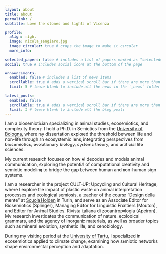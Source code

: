 ```yaml
---
layout: about
title: about
permalink: /
subtitle: Love the stones and lights of Vicenza

profile:
  align: right
  image: nicola_zengiaro.jpg
  image_circular: true # crops the image to make it circular
  more_info: 

selected_papers: false # includes a list of papers marked as "selected={true}"
social: true # includes social icons at the bottom of the page

announcements:
  enabled: false # includes a list of news items
  scrollable: true # adds a vertical scroll bar if there are more than 3 news items
  limit: 5 # leave blank to include all the news in the `_news` folder

latest_posts:
  enabled: false
  scrollable: true # adds a vertical scroll bar if there are more than 3 new posts items
  limit: 3 # leave blank to include all the blog posts
---
```


I am a biosemiotician specializing in animal studies, ecosemiotics, and complexity theory. I hold a Ph.D. in Semiotics from the [University of Bologna](https://www.unibo.it), where my dissertation explored the threshold between life and non-life through an ecosystemic lens, integrating perspectives from biosemiotics, evolutionary biology, systems theory, and artificial life sciences.

My current research focuses on how AI decodes and models animal communication, exploring the potential of computational creativity and semiotic modeling to bridge the gap between human and non-human sign systems.

I am a researcher in the project CULT-UP: Upcycling and Cultural Heritage, where I explore the impact of plastic waste on animal interpretation processes and ecological semiosis, a teacher of the course “Design della mente” at [Scuola Holden](https://scuolaholden.it) in Turin, and serve as an Associate Editor for Biosemiotics (Springer), Managing Editor for Linguistic Frontiers (Mouton), and Editor for Animal Studies. Rivista italiana di zooantropologia (Apeiron). My research investigates the communication of nature, ecological grammars, and the agency of inorganic materials, as well as broader topics such as mineral evolution, synthetic life, and xenobiology. 

During my visiting period at the [University of Tartu](https://ut.ee), I specialized in ecosemiotics applied to climate change, examining how semiotic networks shape environmental perception and adaptation.
